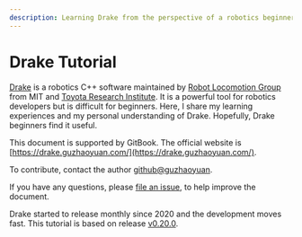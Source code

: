 ```yaml
---
description: Learning Drake from the perspective of a robotics beginner.
---
```


# Drake Tutorial

[Drake](https://drake.mit.edu/) is a robotics C++ software maintained by [Robot Locomotion Group](http://groups.csail.mit.edu/locomotion/) from MIT and [Toyota Research Institute](https://www.tri.global/). It is a powerful tool for robotics developers but is difficult for beginners. Here, I share my learning experiences and my personal understanding of Drake. Hopefully, Drake beginners find it useful.

This document is supported by GitBook. The official website is [https://drake.guzhaoyuan.com/](https://drake.guzhaoyuan.com/).

To contribute, contact the author [github@guzhaoyuan](https://github.com/guzhaoyuan).

If you have any questions, please [file an issue](https://github.com/guzhaoyuan/drake-tutorial/issues), to help improve the document.

Drake started to release monthly since 2020 and the development moves fast. This tutorial is based on release [v0.20.0](https://github.com/RobotLocomotion/drake/releases/tag/v0.20.0).

